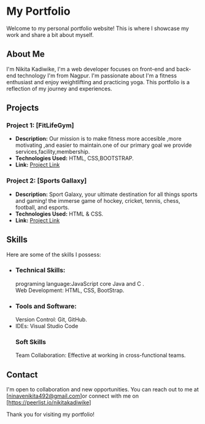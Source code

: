 # My Portfolio

Welcome to my personal portfolio website! This is where I showcase my work and share a bit about myself.

## About Me

I'm Nikita Kadiwike, I'm a web developer focuses on front-end and back-end technology  I'm  from Nagpur. I'm passionate about I'm a fitness enthusiast and enjoy weightlifting and practicing yoga. This portfolio is a reflection of my journey and experiences.

## Projects

### Project 1: [FitLifeGym]

- **Description:** Our mission is to make fitness more accesible ,more motivating ,and easier to maintain.one of our primary goal we provide services,facility,membership.
- **Technologies Used:**  HTML, CSS,BOOTSTRAP.
- **Link:** [Project Link](https://github.com/nikii2003/FitLife-GYM)

### Project 2: [Sports Gallaxy]

- **Description:** Sport Galaxy, your ultimate destination for all things sports and gaming! the immerse game of hockey, cricket, tennis, chess, football, and esports.
- **Technologies Used:**  HTML & CSS.
- **Link:** [Project Link](https://github.com/nikii2003/sports-gallaxy-igcp1-first-project)

## Skills

Here are some of the skills I possess:

- ### Technical Skills:
  programing language:JavaScript core Java and C .<br>
  Web Development: HTML, CSS, BootStrap.
- ### Tools and Software: 
  Version Control: Git, GitHub.
- IDEs: Visual Studio Code
  ### Soft Skills
  Team Collaboration: Effective at working in cross-functional teams.
## Contact

I'm open to collaboration and new opportunities. You can reach out to me at [ninavenikita492@gmail.com]or connect with me on [https://peerlist.io/nikitakadiwike]

Thank you for visiting my portfolio!
